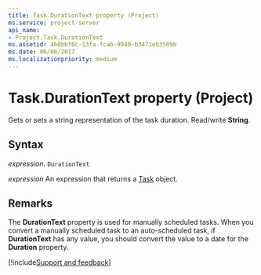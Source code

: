 ```yaml
---
title: Task.DurationText property (Project)
ms.service: project-server
api_name:
- Project.Task.DurationText
ms.assetid: 4b0bbf0c-13fa-fcab-9940-b3471eb3509b
ms.date: 06/08/2017
ms.localizationpriority: medium
---
```



# Task.DurationText property (Project)

Gets or sets a string representation of the task duration. Read/write **String**.


## Syntax

_expression_. `DurationText`

 _expression_ An expression that returns a [Task](./Project.Task.md) object.


## Remarks

The **DurationText** property is used for manually scheduled tasks. When you convert a manually scheduled task to an auto-scheduled task, if **DurationText** has any value, you should convert the value to a date for the **Duration** property.

[!include[Support and feedback](~/includes/feedback-boilerplate.md)]